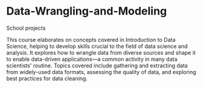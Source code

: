 # Data-Wrangling-and-Modeling
School projects

This course elaborates on concepts covered in Introduction to Data Science, helping to develop skills crucial to the field of data science and analysis. It explores how to wrangle data from diverse sources and shape it to enable data-driven applications—a common activity in many data scientists' routine. Topics covered include gathering and extracting data from widely-used data formats, assessing the quality of data, and exploring best practices for data cleaning.
